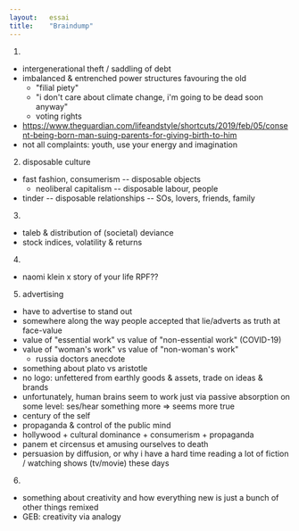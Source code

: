 ```yaml
---
layout:   essai
title:    "Braindump"
---
```


1. 
  - intergenerational theft / saddling of debt
  - imbalanced & entrenched power structures favouring the old
    - "filial piety"
    - "i don't care about climate change, i'm going to be dead soon anyway"
    - voting rights
  - https://www.theguardian.com/lifeandstyle/shortcuts/2019/feb/05/consent-being-born-man-suing-parents-for-giving-birth-to-him
  - not all complaints: youth, use your energy and imagination

2. disposable culture
  - fast fashion, consumerism -- disposable objects
    - neoliberal capitalism -- disposable labour, people
  - tinder -- disposable relationships -- SOs, lovers, friends, family

3.
  - taleb & distribution of (societal) deviance
  - stock indices, volatility & returns

4.
  - naomi klein x story of your life RPF??

5. advertising
  - have to advertise to stand out
  - somewhere along the way people accepted that lie/adverts as truth at
    face-value
  - value of "essential work" vs value of "non-essential work" (COVID-19)
  - value of "woman's work" vs value of "non-woman's work"
    - russia doctors anecdote
  - something about plato vs aristotle
  - no logo: unfettered from earthly goods & assets, trade on ideas & brands
  - unfortunately, human brains seem to work just via passive absorption on
    some level: ses/hear something more => seems more true
  - century of the self
  - propaganda & control of the public mind
  - hollywood + cultural dominance + consumerism + propaganda
  - panem et circensus et amusing ourselves to death
  - persuasion by diffusion, or why i have a hard time reading a lot of fiction
    / watching shows (tv/movie) these days

6. 
  - something about creativity and how everything new is just a bunch of other
    things remixed
  - GEB: creativity via analogy



